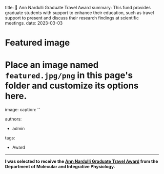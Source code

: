 title: 🎉 Ann Nardulli Graduate Travel Award
summary: This fund provides graduate students with support to enhance their education, such as travel support to present and discuss their research findings at scientific meetings.
date: 2023-03-03

# Featured image
# Place an image named `featured.jpg/png` in this page's folder and customize its options here.
image:
  caption: ''

authors:
  - admin

tags:
  - Award
---

**I was selected to receive the [Ann Nardulli Graduate Travel Award](https://mcb.illinois.edu/sites/default/files/2023-05/2023%20MCB%20Awards%20Program.pdf) from the Department of Molecular and Integrative Physiology.**